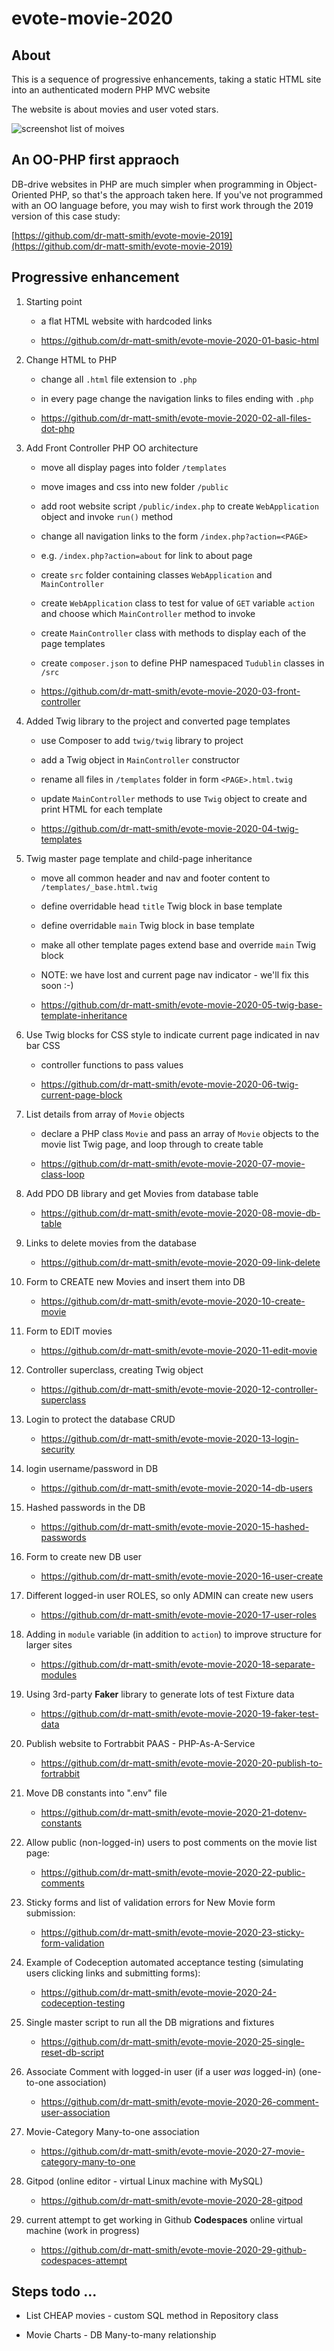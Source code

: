 # evote-movie-2020

## About
This is a sequence of progressive enhancements, taking a static HTML site into an authenticated modern PHP MVC website

The website is about movies and user voted stars.

![screenshot list of moives](screenshots/movieList.png)

## An OO-PHP first appraoch

DB-drive websites in PHP are much simpler when programming in Object-Oriented PHP, so that's the approach taken here.
If you've not programmed with an OO language before, you may wish to first work through the 2019 version of this case study:

[https://github.com/dr-matt-smith/evote-movie-2019](https://github.com/dr-matt-smith/evote-movie-2019)

## Progressive enhancement 

1. Starting point
    - a flat HTML website with hardcoded links
    
    - https://github.com/dr-matt-smith/evote-movie-2020-01-basic-html

2. Change HTML to PHP
      - change all `.html` file extension to `.php` 
      - in every page change the navigation links to files ending with `.php`
      
      - https://github.com/dr-matt-smith/evote-movie-2020-02-all-files-dot-php

3. Add Front Controller PHP OO architecture
    - move all display pages into folder `/templates`
    - move images and css into new folder `/public`
    - add root website script `/public/index.php` to create `WebApplication` object and invoke `run()` method
    - change all navigation links to the form `/index.php?action=<PAGE>`
     - e.g. `/index.php?action=about` for link to about page
    - create `src` folder containing classes `WebApplication` and `MainController`
    - create `WebApplication` class to test for value of `GET` variable `action` and choose which `MainController` method to invoke
    - create `MainController` class with methods to display each of the page templates
    - create `composer.json` to define PHP namespaced `Tudublin` classes in `/src`

    - https://github.com/dr-matt-smith/evote-movie-2020-03-front-controller
      
4. Added Twig library to the project and converted page templates

    - use Composer to add `twig/twig` library to project
    - add a Twig object in `MainController` constructor
    - rename all files in `/templates` folder in form `<PAGE>.html.twig`
    - update `MainController` methods to use `Twig` object to create and print HTML for each template
    
    - https://github.com/dr-matt-smith/evote-movie-2020-04-twig-templates

5. Twig master page template and child-page inheritance 
    - move all common header and nav and footer content to `/templates/_base.html.twig`
    - define overridable head `title` Twig block in base template
    - define overridable `main` Twig block in base template
    - make all other template pages extend base and override `main` Twig block    
    
    - NOTE: we have lost and current page nav indicator - we'll fix this soon :-)

    - https://github.com/dr-matt-smith/evote-movie-2020-05-twig-base-template-inheritance

6. Use Twig blocks for CSS style to indicate current page indicated in nav bar CSS

    - controller functions to pass values

    - https://github.com/dr-matt-smith/evote-movie-2020-06-twig-current-page-block

7. List details from array of `Movie` objects

    - declare a PHP class `Movie` and pass an array of `Movie` objects to the movie list Twig page, and loop through to create table
    
    - https://github.com/dr-matt-smith/evote-movie-2020-07-movie-class-loop

8. Add PDO DB library and get Movies from database table

    - https://github.com/dr-matt-smith/evote-movie-2020-08-movie-db-table
    
9. Links to delete movies from the database

    - https://github.com/dr-matt-smith/evote-movie-2020-09-link-delete
    
10. Form to CREATE new Movies and insert them into DB

    - https://github.com/dr-matt-smith/evote-movie-2020-10-create-movie

11. Form to EDIT movies

    - https://github.com/dr-matt-smith/evote-movie-2020-11-edit-movie

12. Controller superclass, creating Twig object

    - https://github.com/dr-matt-smith/evote-movie-2020-12-controller-superclass
        
13. Login to protect the database CRUD

    - https://github.com/dr-matt-smith/evote-movie-2020-13-login-security

14. login username/password in DB

    - https://github.com/dr-matt-smith/evote-movie-2020-14-db-users

15. Hashed passwords in the DB 

    - https://github.com/dr-matt-smith/evote-movie-2020-15-hashed-passwords

16. Form to create new DB user

    - https://github.com/dr-matt-smith/evote-movie-2020-16-user-create

17. Different logged-in user ROLES, so only ADMIN can create new users

    - https://github.com/dr-matt-smith/evote-movie-2020-17-user-roles

18. Adding in `module` variable (in addition to `action`) to improve structure for larger sites

    - https://github.com/dr-matt-smith/evote-movie-2020-18-separate-modules

19. Using 3rd-party **Faker** library to generate lots of test Fixture data

    - https://github.com/dr-matt-smith/evote-movie-2020-19-faker-test-data


20. Publish website to Fortrabbit PAAS - PHP-As-A-Service

    - https://github.com/dr-matt-smith/evote-movie-2020-20-publish-to-fortrabbit

21. Move DB constants into ".env" file

    - https://github.com/dr-matt-smith/evote-movie-2020-21-dotenv-constants

22. Allow public (non-logged-in) users to post comments on the movie list page:

    - https://github.com/dr-matt-smith/evote-movie-2020-22-public-comments

23. Sticky forms and list of validation errors for New Movie form submission:

    - https://github.com/dr-matt-smith/evote-movie-2020-23-sticky-form-validation

24. Example of Codeception automated acceptance testing (simulating users clicking links and submitting forms):

    - https://github.com/dr-matt-smith/evote-movie-2020-24-codeception-testing

25. Single master script to run all the DB migrations and fixtures

    - https://github.com/dr-matt-smith/evote-movie-2020-25-single-reset-db-script

26. Associate Comment with logged-in user (if a user *was* logged-in) (one-to-one association)

    - https://github.com/dr-matt-smith/evote-movie-2020-26-comment-user-association

27. Movie-Category Many-to-one association

    - https://github.com/dr-matt-smith/evote-movie-2020-27-movie-category-many-to-one

28. Gitpod (online editor - virtual Linux machine with MySQL)

    - https://github.com/dr-matt-smith/evote-movie-2020-28-gitpod

29. current attempt to get working in Github **Codespaces** online virtual machine (work in progress)

    - https://github.com/dr-matt-smith/evote-movie-2020-29-github-codespaces-attempt

## Steps todo ... 

- List CHEAP movies - custom SQL method in Repository class

- Movie Charts - DB Many-to-many relationship




